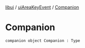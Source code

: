 [libui](../index.md) / [uiAreaKeyEvent](index.md) / [Companion](./-companion.md)

# Companion

`companion object Companion : Type`